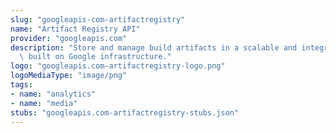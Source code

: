 ```yaml
---
slug: "googleapis-com-artifactregistry"
name: "Artifact Registry API"
provider: "googleapis.com"
description: "Store and manage build artifacts in a scalable and integrated service\
  \ built on Google infrastructure."
logo: "googleapis.com-artifactregistry-logo.png"
logoMediaType: "image/png"
tags:
- name: "analytics"
- name: "media"
stubs: "googleapis.com-artifactregistry-stubs.json"
---
```

